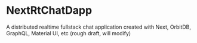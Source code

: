 # NextRtChatDapp
A distributed realtime fullstack chat application created with Next, OrbitDB, GraphQL, Material UI, etc (rough draft, will modify)
